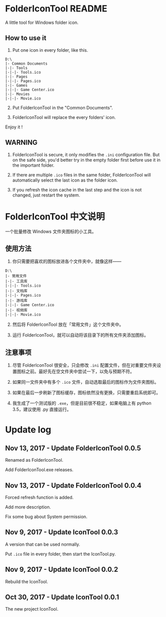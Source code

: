 # FolderIconTool README

A little tool for Windows folder icon.

## How to use it

1. Put one icon in every folder, like this.

```
D:\
|- Common Documents
|-|- Tools
|-|-|- Tools.ico
|-|- Pages
|-|-|- Pages.ico
|-|- Games
|-|-|- Game Center.ico
|-|- Movies
|-|-|- Movie.ico
```

2. Put FolderIconTool in the "Common Documents".

3. FolderIconTool will replace the every folders' icon.

Enjoy it !

## WARNING

1. FolderIconTool is secure, it only modifies the `.ini` configuration file. But on the safe side, you'd better try in the empty folder first before use it in the important folder.

2. If there are multiple `.ico` files in the same folder, FolderIconTool will automatically select the last icon as the folder icon.

3. If you refresh the icon cache in the last step and the icon is not changed, just restart the system.


# FolderIconTool 中文说明

一个批量修改 Windows 文件夹图标的小工具。

## 使用方法

1. 你只需要把喜欢的图标放进各个文件夹中，就像这样——

```
D:\
|- 常用文件
|-|- 工具库
|-|-|- Tools.ico
|-|- 文档库
|-|-|- Pages.ico
|-|- 游戏库
|-|-|- Game Center.ico
|-|- 视频库
|-|-|- Movie.ico
```

2. 然后将 FolderIconTool 放在「常用文件」这个文件夹中。

3. 运行 FolderIconTool，就可以自动将该目录下的所有文件夹添加图标。

## 注意事项

1. 尽管 FolderIconTool 很安全，只会修改 `.ini` 配置文件，但在对重要文件夹设置图标之前。最好先在空文件夹中尝试一下，以免与预期不符。

2. 如果同一文件夹中有多个 `.ico` 文件，自动选取最后的图标作为文件夹图标。

3. 如果在最后一步刷新了图标缓存，图标依然没有更换，只需要重启系统即可。

4. 我生成了一个测试版的 `.exe`，但是目前很不稳定，如果电脑上有 python 3.5，建议使用 .py 直接运行。

# Update log

## Nov 13, 2017 - Update FolderIconTool 0.0.5

Renamed as FolderIconTool.

Add FolderIconTool.exe releases.

## Nov 13, 2017 - Update FolderIconTool 0.0.4

Forced refresh function is added.

Add more description.

Fix some bug about System permission.

## Nov 9, 2017 - Update IconTool 0.0.3

A version that can be used normally.

Put `.ico` file in every folder, then start the IconTool.py.

## Nov 9, 2017 - Update IconTool 0.0.2

Rebuild the IconTool.

## Oct 30, 2017 - Update IconTool 0.0.1

The new project IconTool.
